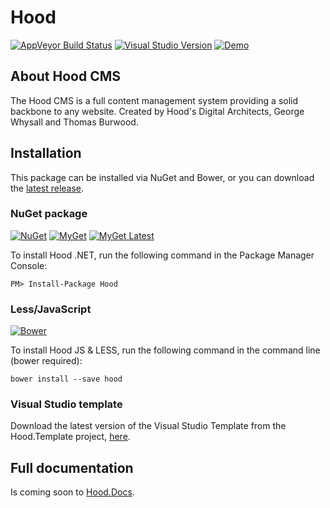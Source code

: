 # Hood

[![AppVeyor Build Status](https://ci.appveyor.com/api/projects/status/7j755tgusxqrw6nl/branch/master?svg=true)](https://ci.appveyor.com/project/hooddigital/hood/branch/master)
[![Visual Studio Version](https://img.shields.io/badge/Visual%20Studio-2017-magenta.svg?colorB=770ca3)](https://www.visualstudio.com/)
[![Demo](https://img.shields.io/myget/hood/vpre/hood.svg?label=Demo&colorB=eab92d)](http://cms.hooddigital.com/)


## About Hood CMS
The Hood CMS is a full content management system providing a solid backbone to any website. Created by Hood's Digital Architects, George Whysall and Thomas Burwood.

## Installation

This package can be installed via NuGet and Bower, or you can download the [latest release](https://github.com/HoodDigital/Hood/releases).

### NuGet package
[![NuGet](https://img.shields.io/nuget/v/Hood.svg?label=NuGet)](https://www.nuget.org/packages/Hood/)
[![MyGet](https://img.shields.io/myget/hood/v/hood.svg?label=MyGet&colorB=008000)](https://www.myget.org/feed/hood/package/nuget/Hood)
[![MyGet Latest](https://img.shields.io/myget/hood/vpre/hood.svg?label=MyGet%20Latest&colorB=97ca00)](https://www.myget.org/feed/hood/package/nuget/Hood)

To install Hood .NET, run the following command in the Package Manager Console:
```
PM> Install-Package Hood
```
### Less/JavaScript

[![Bower](https://img.shields.io/bower/v/hood.svg?label=Bower&colorB=f07c3d)](https://bower.io/search/?q=hood)

To install Hood JS & LESS, run the following command in the command line (bower required):
```
bower install --save hood
```
### Visual Studio template
Download the latest version of the Visual Studio Template from the Hood.Template project, [here](https://github.com/HoodDigital/Hood.Demo).

## Full documentation
Is coming soon to [Hood.Docs](https://github.com/HoodDigital/Hood.Docs).
